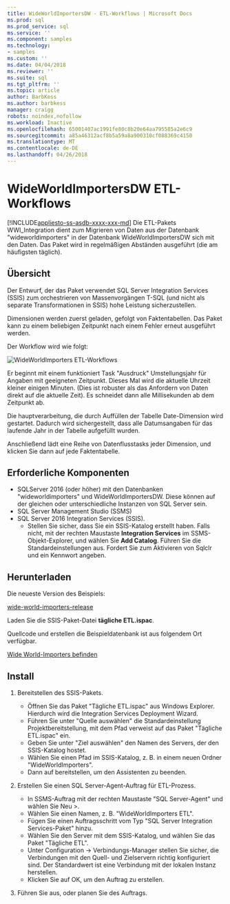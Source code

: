 ```yaml
---
title: WideWorldImportersDW - ETL-Workflows | Microsoft Docs
ms.prod: sql
ms.prod_service: sql
ms.service: ''
ms.component: samples
ms.technology:
- samples
ms.custom: ''
ms.date: 04/04/2018
ms.reviewer: ''
ms.suite: sql
ms.tgt_pltfrm: ''
ms.topic: article
author: BarbKess
ms.author: barbkess
manager: craigg
robots: noindex,nofollow
ms.workload: Inactive
ms.openlocfilehash: 65001407ac1991fe80c8b20e64aa795585a2e6c9
ms.sourcegitcommit: a85a46312acf8b5a59a8a900310cf088369c4150
ms.translationtype: MT
ms.contentlocale: de-DE
ms.lasthandoff: 04/26/2018
---
```

# <a name="wideworldimportersdw-etl-workflow"></a>WideWorldImportersDW ETL-Workflows
[!INCLUDE[appliesto-ss-asdb-xxxx-xxx-md](../includes/appliesto-ss-asdb-xxxx-xxx-md.md)]
Die ETL-Pakets WWI_Integration dient zum Migrieren von Daten aus der Datenbank "wideworldimporters" in der Datenbank WideWorldImportersDW sich mit den Daten. Das Paket wird in regelmäßigen Abständen ausgeführt (die am häufigsten täglich).

## <a name="overview"></a>Übersicht

Der Entwurf, der das Paket verwendet SQL Server Integration Services (SSIS) zum orchestrieren von Massenvorgängen T-SQL (und nicht als separate Transformationen in SSIS) hohe Leistung sicherzustellen.

Dimensionen werden zuerst geladen, gefolgt von Faktentabellen. Das Paket kann zu einem beliebigen Zeitpunkt nach einem Fehler erneut ausgeführt werden.

Der Workflow wird wie folgt:

 ![WideWorldImporters ETL-Workflows](media/wide-world-importers/wideworldimporters-etl-workflow.png)

Er beginnt mit einem funktioniert Task "Ausdruck" Umstellungsjahr für Angaben mit geeigneten Zeitpunkt. Dieses Mal wird die aktuelle Uhrzeit kleiner einigen Minuten. (Dies ist robuster als das Anfordern von Daten direkt auf die aktuelle Zeit). Es schneidet dann alle Millisekunden ab dem Zeitpunkt ab.

Die hauptverarbeitung, die durch Auffüllen der Tabelle Date-Dimension wird gestartet. Dadurch wird sichergestellt, dass alle Datumsangaben für das laufende Jahr in der Tabelle aufgefüllt wurden.

Anschließend lädt eine Reihe von Datenflusstasks jeder Dimension, und klicken Sie dann auf jede Faktentabelle.

## <a name="prerequisites"></a>Erforderliche Komponenten

- SQLServer 2016 (oder höher) mit den Datenbanken "wideworldimporters" und WideWorldImportersDW. Diese können auf der gleichen oder unterschiedliche Instanzen von SQL Server sein.
- SQL Server Management Studio (SSMS)
- SQL Server 2016 Integration Services (SSIS).
  - Stellen Sie sicher, dass Sie ein SSIS-Katalog erstellt haben. Falls nicht, mit der rechten Maustaste **Integration Services** im SSMS-Objekt-Explorer, und wählen Sie **Add Catalog**. Führen Sie die Standardeinstellungen aus. Fordert Sie zum Aktivieren von Sqlclr und ein Kennwort angeben.


## <a name="download"></a>Herunterladen

Die neueste Version des Beispiels:

[wide-world-importers-release](http://go.microsoft.com/fwlink/?LinkID=800630)

Laden Sie die SSIS-Paket-Datei **tägliche ETL.ispac**.

Quellcode und erstellen die Beispieldatenbank ist aus folgendem Ort verfügbar.

[Wide World-Importers befinden](https://github.com/Microsoft/sql-server-samples/tree/master/samples/databases/wide-world-importers/wwi-integration-etl)

## <a name="install"></a>Install

1. Bereitstellen des SSIS-Pakets.
   - Öffnen Sie das Paket "Tägliche ETL.ispac" aus Windows Explorer. Hierdurch wird die Integration Services Deployment Wizard.
   - Führen Sie unter "Quelle auswählen" die Standardeinstellung Projektbereitstellung, mit dem Pfad verweist auf das Paket "Tägliche ETL.ispac" ein.
   - Geben Sie unter "Ziel auswählen" den Namen des Servers, der den SSIS-Katalog hostet.
   - Wählen Sie einen Pfad im SSIS-Katalog, z. B. in einem neuen Ordner "WideWorldImporters".
   - Dann auf bereitstellen, um den Assistenten zu beenden.

2. Erstellen Sie einen SQL Server-Agent-Auftrag für ETL-Prozess.
   - In SSMS-Auftrag mit der rechten Maustaste "SQL Server-Agent" und wählen Sie Neu >.
   - Wählen Sie einen Namen, z. B. "WideWorldImporters ETL".
   - Fügen Sie einen Auftragsschritt vom Typ "SQL Server Integration Services-Paket" hinzu.
   - Wählen Sie den Server mit dem SSIS-Katalog, und wählen Sie das Paket "Tägliche ETL".
   - Unter Configuration -> Verbindungs-Manager stellen Sie sicher, die Verbindungen mit den Quell- und Zielservern richtig konfiguriert sind. Der Standardwert ist eine Verbindung mit der lokalen Instanz herstellen.
   - Klicken Sie auf OK, um den Auftrag zu erstellen.

3. Führen Sie aus, oder planen Sie des Auftrags.
